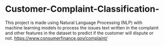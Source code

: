 # Customer-Complaint-Classification-
This project is made using Natural Language Processing (NLP) with machine learning models to process the issues text written in the complaint and other features in the dataset to predict if the customer will dispute or not. https://www.consumerfinance.gov/complaint/

